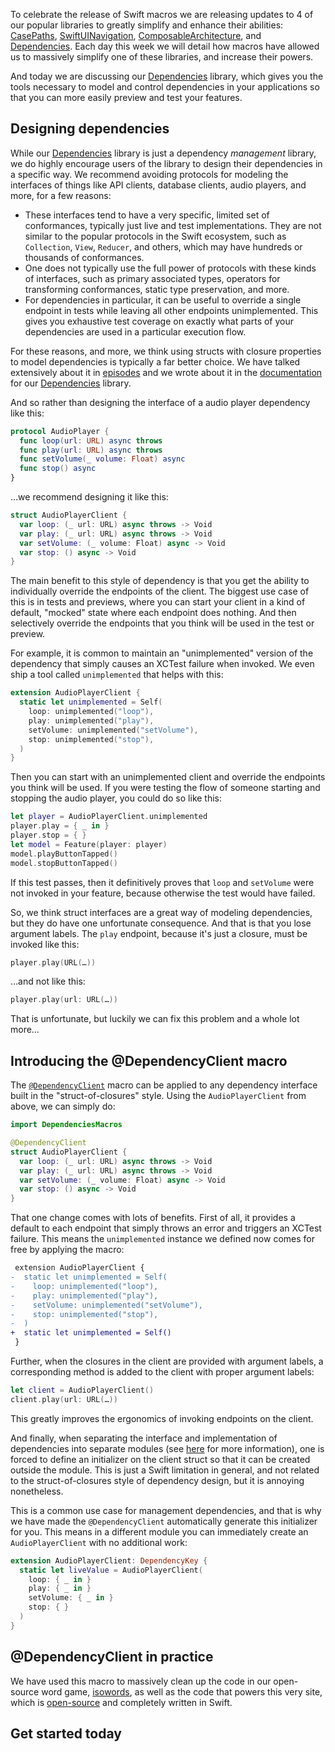 To celebrate the release of Swift macros we are releasing updates to 4 of our popular libraries to 
greatly simplify and enhance their abilities: [CasePaths][case-paths-gh], 
[SwiftUINavigation][sui-nav-gh], [ComposableArchitecture][tca-gh], and 
[Dependencies][dependencies-gh]. Each day this week we will detail how macros have allowed us to 
massively simplify one of these libraries, and increase their powers.

And today we are discussing our [Dependencies][sui-nav-gh] library, which gives you the tools
necessary to model and control dependencies in your applications so that you can more easily
preview and test your features.

[case-paths-gh]: http://github.com/pointfreeco/swift-case-paths
[tca-gh]: http://github.com/pointfreeco/swift-composable-architecture
[sui-nav-gh]: http://github.com/pointfreeco/swiftui-navigation
[dependencies-gh]: http://github.com/pointfreeco/swift-dependencies

## Designing dependencies

While our [Dependencies][dependencies-gh] library is just a dependency _management_ library, we do
highly encourage users of the library to design their dependencies in a specific way. We recommend
avoiding protocols for modeling the interfaces of things like API clients, database clients, audio 
players, and more, for a few reasons:

  * These interfaces tend to have a very specific, limited set of conformances, typically just live
    and test implementations. They are not similar to the popular protocols in the Swift ecosystem,
    such as `Collection`, `View`, `Reducer`, and others, which may have hundreds or thousands of 
    conformances.
  * One does not typically use the full power of protocols with these kinds of interfaces, such as 
    primary associated types, operators for transforming conformances, static type preservation,
    and more.
  * For dependencies in particular, it can be useful to override a single endpoint in tests while
    leaving all other endpoints unimplemented. This gives you exhaustive test coverage on exactly
    what parts of your dependencies are used in a particular execution flow.

For these reasons, and more, we think using structs with closure properties to model dependencies
is typically a far better choice. We have talked extensively about it in 
[episodes][designing-dependencies-pf] and we wrote about it in the 
[documentation][designing-dependencies-docs] for our [Dependencies][dependencies-gh] library.

And so rather than designing the interface of a audio player dependency like this:

```swift
protocol AudioPlayer {
  func loop(url: URL) async throws
  func play(url: URL) async throws
  func setVolume(_ volume: Float) async
  func stop() async
}
```

…we recommend designing it like this:

```swift
struct AudioPlayerClient {
  var loop: (_ url: URL) async throws -> Void
  var play: (_ url: URL) async throws -> Void
  var setVolume: (_ volume: Float) async -> Void
  var stop: () async -> Void
}
```

The main benefit to this style of dependency is that you get the ability to individually override
the endpoints of the client. The biggest use case of this is in tests and previews, where you can
start your client in a kind of default, "mocked" state where each endpoint does nothing. And then
selectively override the endpoints that you think will be used in the test or preview.

For example, it is common to maintain an "unimplemented" version of the dependency that simply
causes an XCTest failure when invoked. We even ship a tool called `unimplemented` that helps with 
this:

```swift
extension AudioPlayerClient {
  static let unimplemented = Self(
    loop: unimplemented("loop"),
    play: unimplemented("play"),
    setVolume: unimplemented("setVolume"),
    stop: unimplemented("stop"),
  )
}
```

Then you can start with an unimplemented client and override the endpoints you think will be used.
If you were testing the flow of someone starting and stopping the audio player, you could do so
like this:

```swift
let player = AudioPlayerClient.unimplemented
player.play = { _ in }
player.stop = { }
let model = Feature(player: player)
model.playButtonTapped()
model.stopButtonTapped()
```

If this test passes, then it definitively proves that `loop` and `setVolume` were not invoked in
your feature, because otherwise the test would have failed.

So, we think struct interfaces are a great way of modeling dependencies, but they do have one 
unfortunate consequence. And that is that you lose argument labels. The `play` endpoint, because 
it's just a closure, must be invoked like this:

```swift
player.play(URL(…))
```

…and not like this:

```swift
player.play(url: URL(…))
```

That is unfortunate, but luckily we can fix this problem and a whole lot more…
  
## Introducing the @DependencyClient macro

The [`@DependencyClient`][dependency-client-docs] macro can be applied to any dependency interface
built in the "struct-of-closures" style. Using the `AudioPlayerClient` from above, we can simply
do:

```swift
import DependenciesMacros

@DependencyClient
struct AudioPlayerClient {
  var loop: (_ url: URL) async throws -> Void
  var play: (_ url: URL) async throws -> Void
  var setVolume: (_ volume: Float) async -> Void
  var stop: () async -> Void
}
```

That one change comes with lots of benefits. First of all, it provides a default to each endpoint
that simply throws an error and triggers an XCTest failure. This means the `unimplemented` instance
we defined now comes for free by applying the macro:

```diff
 extension AudioPlayerClient {
-  static let unimplemented = Self(
-    loop: unimplemented("loop"),
-    play: unimplemented("play"),
-    setVolume: unimplemented("setVolume"),
-    stop: unimplemented("stop"),
-  )
+  static let unimplemented = Self()
 }
```

Further, when the closures in the client are provided with argument labels, a corresponding method
is added to the client with proper argument labels:

```swift
let client = AudioPlayerClient()
client.play(url: URL(…))
```

This greatly improves the ergonomics of invoking endpoints on the client.

And finally, when separating the interface and implementation of dependencies into separate modules
(see [here][separating-interface] for more information), one is forced to define an initializer
on the client struct so that it can be created outside the module. This is just a Swift limitation
in general, and not related to the struct-of-closures style of dependency design, but it is annoying
nonetheless.

This is a common use case for management dependencies, and that is why we have made the 
`@DependencyClient` automatically generate this initializer for you. This means in a different
module you can immediately create an `AudioPlayerClient` with no additional work:

```swift
extension AudioPlayerClient: DependencyKey {
  static let liveValue = AudioPlayerClient(
    loop: { _ in }
    play: { _ in }
    setVolume: { _ in }
    stop: { }
  )
}
```

## @DependencyClient in practice

We have used this macro to massively clean up the code in our open-source word game, 
[isowords][isowords-gh], as well as the code that powers this very site, which is 
[open-source][pf-gh] and completely written in Swift.

<!--
todo: show how this improved isowords and pointfreeco
-->

## Get started today


[pf-gh]: http://github.com/pointfreeco/pointfreeco
[isowords-gh]: http://www.github.com/pointfreeco/isowords
[designing-dependencies-pf]: https://www.pointfree.co/collections/dependencies
[designing-dependencies-docs]: https://pointfreeco.github.io/swift-dependencies/main/documentation/dependencies/designingdependencies
[dependency-client-docs]: todo
[separating-interface]: https://pointfreeco.github.io/swift-dependencies/main/documentation/dependencies/livepreviewtest#Separating-interface-and-implementation
